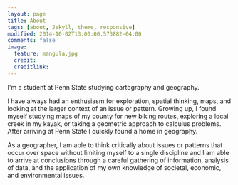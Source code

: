 ```yaml
---
layout: page
title: About
tags: [about, Jekyll, theme, responsive]
modified: 2014-10-02T13:00:00.573882-04:00
comments: false
image:
  feature: mangula.jpg
  credit: 
  creditlink: 
---
```


I'm a student at Penn State studying cartography and geography.

I have always had an enthusiasm for exploration, spatial thinking, maps, and looking at the larger context of an issue or pattern. Growing up, I found myself studying maps of my county for new biking routes, exploring a local creek in my kayak, or taking a geometric approach to calculus problems.  After arriving at Penn State I quickly found a home in geography.

As a geographer, I am able to think critically about issues or patterns that occur over space without limiting myself to a single discipline and I am able to arrive at conclusions through a careful gathering of information, analysis of data, and the application of my own knowledge of societal, economic, and environmental issues.